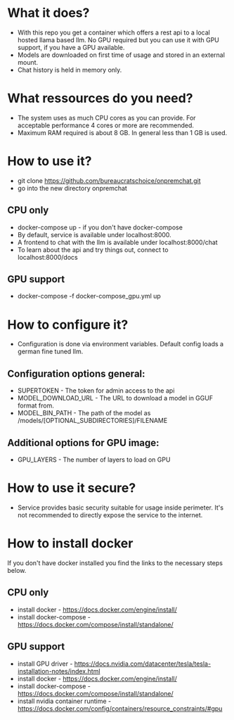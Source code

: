 # What it does? 
* With this repo you get a container which offers a rest api to a local hosted llama based llm. No GPU required but you can use it with GPU support, if you have a GPU available.
* Models are downloaded on first time of usage and stored in an external mount.
* Chat history is held in memory only.

# What ressources do you need?
* The system uses as much CPU cores as you can provide. For acceptable performance 4 cores or more are recommended.
* Maximum RAM required is about 8 GB. In general less than 1 GB is used.

# How to use it?

* git clone https://github.com/bureaucratschoice/onpremchat.git
* go into the new directory onpremchat

## CPU only
* docker-compose up - if you don't have docker-compose
* By default, service is available under localhost:8000.
* A frontend to chat with the llm is available under localhost:8000/chat
* To learn about the api and try things out, connect to localhost:8000/docs

## GPU support
* docker-compose -f docker-compose_gpu.yml up

# How to configure it?

* Configuration is done via environment variables. Default config loads a german fine tuned llm. 

## Configuration options general:
* SUPERTOKEN - The token for admin access to the api
* MODEL_DOWNLOAD_URL - The URL to download a model in GGUF format from.
* MODEL_BIN_PATH - The path of the model as /models/[OPTIONAL_SUBDIRECTORIES]/FILENAME

## Additional options for GPU image:
* GPU_LAYERS - The number of layers to load on GPU


# How to use it secure?
* Service provides basic security suitable for usage inside perimeter. It's not recommended to directly expose the service to the internet.

# How to install docker
If you don't have docker installed you find the links to the necessary steps below.
## CPU only
* install docker - https://docs.docker.com/engine/install/
* install docker-compose - https://docs.docker.com/compose/install/standalone/
## GPU support
* install GPU driver - https://docs.nvidia.com/datacenter/tesla/tesla-installation-notes/index.html
* install docker - https://docs.docker.com/engine/install/
* install docker-compose - https://docs.docker.com/compose/install/standalone/
* install nvidia container runtime - https://docs.docker.com/config/containers/resource_constraints/#gpu
